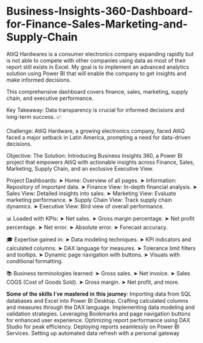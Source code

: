 # Business-Insights-360-Dashboard-for-Finance-Sales-Marketing-and-Supply-Chain
AtliQ Hardwares is a consumer electronics company expanding rapidly but is not able to compete with other companies using data as most of their report still exists in Excel. My goal is to implement an advanced analytics solution using Power BI that will enable the company to get insights and make informed decisions.


This comprehensive dashboard covers finance, sales, marketing, supply chain, and executive performance.

Key Takeaway: Data transparency is crucial for informed decisions and long-term success. 📈

Challenge: AtliQ Hardware, a growing electronics company, faced AtliQ faced a major setback in Latin America, prompting a need for data-driven decisions.

Objective: The Solution: Introducing Business Insights 360, a Power BI project that empowers AtliQ with actionable insights across Finance, Sales, Marketing, Supply Chain, and an exclusive Executive View.

 Project Dashboards:
➤ Home: Overview of all pages.
➤ Information: Repository of important data.
➤ Finance View: In-depth financial analysis.
➤ Sales View: Detailed insights into sales.
➤ Marketing View: Evaluate marketing performance.
➤ Supply Chain View: Track supply chain dynamics.
➤ Executive View: Bird view of overall performance.

📊 Loaded with KPIs:
➤ Net sales.
➤ Gross margin percentage.
➤ Net profit percentage.
➤ Net error.
➤ Absolute error.
➤ Forecast accuracy.

🎓 Expertise gained in:
➤ Data modeling techniques.
➤ KPI indicators and calculated columns.
➤ DAX language for measures.
➤ Tolerance limit filters and tooltips.
➤ Dynamic page navigation with buttons.
➤ Visuals with conditional formatting.

📚 Business terminologies learned:
➤ Gross sales.
➤ Net invoice.
➤ Sales COGS (Cost of Goods Sold).
➤ Gross margin.
➤ Net profit, and more.

𝐒𝐨𝐦𝐞 𝐨𝐟 𝐭𝐡𝐞 𝐬𝐤𝐢𝐥𝐥𝐬 𝐈'𝐯𝐞 𝐦𝐚𝐬𝐭𝐞𝐫𝐞𝐝 𝐢𝐧 𝐭𝐡𝐢𝐬 𝐣𝐨𝐮𝐫𝐧𝐞𝐲:
Importing data from SQL databases and Excel into Power BI Desktop.
Crafting calculated columns and measures through the DAX language.
Implementing data modeling and validation strategies.
Leveraging Bookmarks and page navigation buttons for enhanced user experience.
Optimizing report performance using DAX Studio for peak efficiency.
Deploying reports seamlessly on Power BI Services.
Setting up automated data refresh with a personal gateway
